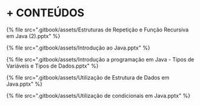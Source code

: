 # + CONTEÚDOS

{% file src=".gitbook/assets/Estruturas de Repetição e Função Recursiva em Java (2).pptx" %}

{% file src=".gitbook/assets/Introdução ao Java.pptx" %}

{% file src=".gitbook/assets/Introdução a programação em Java - Tipos de Variáveis e Tipos de Dados.pptx" %}

{% file src=".gitbook/assets/Utilização de Estrutura de Dados em Java.pptx" %}

{% file src=".gitbook/assets/Utilização de condicionais em Java.pptx" %}
